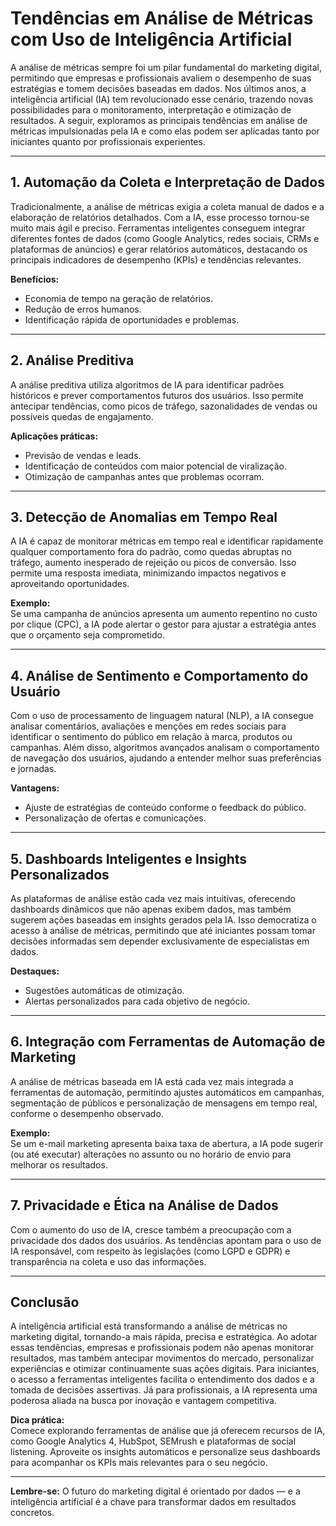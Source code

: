 # Tendências em Análise de Métricas com Uso de Inteligência Artificial

A análise de métricas sempre foi um pilar fundamental do marketing digital, permitindo que empresas e profissionais avaliem o desempenho de suas estratégias e tomem decisões baseadas em dados. Nos últimos anos, a inteligência artificial (IA) tem revolucionado esse cenário, trazendo novas possibilidades para o monitoramento, interpretação e otimização de resultados. A seguir, exploramos as principais tendências em análise de métricas impulsionadas pela IA e como elas podem ser aplicadas tanto por iniciantes quanto por profissionais experientes.

---

## 1. **Automação da Coleta e Interpretação de Dados**

Tradicionalmente, a análise de métricas exigia a coleta manual de dados e a elaboração de relatórios detalhados. Com a IA, esse processo tornou-se muito mais ágil e preciso. Ferramentas inteligentes conseguem integrar diferentes fontes de dados (como Google Analytics, redes sociais, CRMs e plataformas de anúncios) e gerar relatórios automáticos, destacando os principais indicadores de desempenho (KPIs) e tendências relevantes.

**Benefícios:**
- Economia de tempo na geração de relatórios.
- Redução de erros humanos.
- Identificação rápida de oportunidades e problemas.

---

## 2. **Análise Preditiva**

A análise preditiva utiliza algoritmos de IA para identificar padrões históricos e prever comportamentos futuros dos usuários. Isso permite antecipar tendências, como picos de tráfego, sazonalidades de vendas ou possíveis quedas de engajamento.

**Aplicações práticas:**
- Previsão de vendas e leads.
- Identificação de conteúdos com maior potencial de viralização.
- Otimização de campanhas antes que problemas ocorram.

---

## 3. **Detecção de Anomalias em Tempo Real**

A IA é capaz de monitorar métricas em tempo real e identificar rapidamente qualquer comportamento fora do padrão, como quedas abruptas no tráfego, aumento inesperado de rejeição ou picos de conversão. Isso permite uma resposta imediata, minimizando impactos negativos e aproveitando oportunidades.

**Exemplo:**  
Se uma campanha de anúncios apresenta um aumento repentino no custo por clique (CPC), a IA pode alertar o gestor para ajustar a estratégia antes que o orçamento seja comprometido.

---

## 4. **Análise de Sentimento e Comportamento do Usuário**

Com o uso de processamento de linguagem natural (NLP), a IA consegue analisar comentários, avaliações e menções em redes sociais para identificar o sentimento do público em relação à marca, produtos ou campanhas. Além disso, algoritmos avançados analisam o comportamento de navegação dos usuários, ajudando a entender melhor suas preferências e jornadas.

**Vantagens:**
- Ajuste de estratégias de conteúdo conforme o feedback do público.
- Personalização de ofertas e comunicações.

---

## 5. **Dashboards Inteligentes e Insights Personalizados**

As plataformas de análise estão cada vez mais intuitivas, oferecendo dashboards dinâmicos que não apenas exibem dados, mas também sugerem ações baseadas em insights gerados pela IA. Isso democratiza o acesso à análise de métricas, permitindo que até iniciantes possam tomar decisões informadas sem depender exclusivamente de especialistas em dados.

**Destaques:**
- Sugestões automáticas de otimização.
- Alertas personalizados para cada objetivo de negócio.

---

## 6. **Integração com Ferramentas de Automação de Marketing**

A análise de métricas baseada em IA está cada vez mais integrada a ferramentas de automação, permitindo ajustes automáticos em campanhas, segmentação de públicos e personalização de mensagens em tempo real, conforme o desempenho observado.

**Exemplo:**  
Se um e-mail marketing apresenta baixa taxa de abertura, a IA pode sugerir (ou até executar) alterações no assunto ou no horário de envio para melhorar os resultados.

---

## 7. **Privacidade e Ética na Análise de Dados**

Com o aumento do uso de IA, cresce também a preocupação com a privacidade dos dados dos usuários. As tendências apontam para o uso de IA responsável, com respeito às legislações (como LGPD e GDPR) e transparência na coleta e uso das informações.

---

## **Conclusão**

A inteligência artificial está transformando a análise de métricas no marketing digital, tornando-a mais rápida, precisa e estratégica. Ao adotar essas tendências, empresas e profissionais podem não apenas monitorar resultados, mas também antecipar movimentos do mercado, personalizar experiências e otimizar continuamente suas ações digitais. Para iniciantes, o acesso a ferramentas inteligentes facilita o entendimento dos dados e a tomada de decisões assertivas. Já para profissionais, a IA representa uma poderosa aliada na busca por inovação e vantagem competitiva.

**Dica prática:**  
Comece explorando ferramentas de análise que já oferecem recursos de IA, como Google Analytics 4, HubSpot, SEMrush e plataformas de social listening. Aproveite os insights automáticos e personalize seus dashboards para acompanhar os KPIs mais relevantes para o seu negócio.

---

**Lembre-se:** O futuro do marketing digital é orientado por dados — e a inteligência artificial é a chave para transformar dados em resultados concretos.